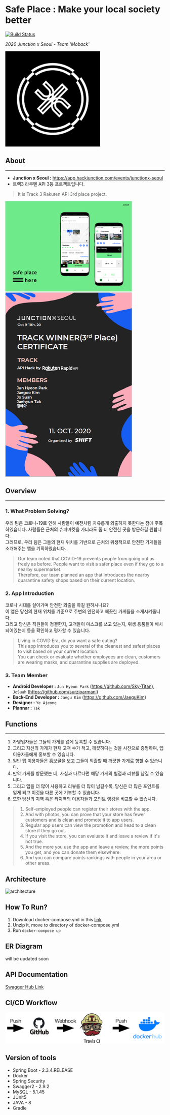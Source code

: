 # Safe Place : Make your local society better
[![Build Status](https://travis-ci.com/Team-MoBack/Safe-Place-API.svg?branch=main)](https://travis-ci.com/Team-MoBack/Safe-Place-API)  

*2020 Junction x Seoul - Team 'Moback'*  

<img src=./images/junction.png width="300">  


## About
------------------
* __Junction x Seoul :__ https://app.hackjunction.com/events/junctionx-seoul
* 트랙3 라쿠텐 API 3등 프로젝트입니다.
> It is Track 3 Rakuten API 3rd place project.
<img src=./images/Desktop-1.png width="400">
  
<img src=./images/track_winner.png width="400">

## Overview
---------------
### 1. What Problem Solving?
우리 팀은 코로나-19로 인해 사람들이 예전처럼 자유롭게 외출하지 못한다는 점에 주목하였습니다. 사람들은 근처의 슈퍼마켓을 가더라도 좀 더 안전한 곳을 방문하길 원합니다.  
그러므로, 우리 팀은 그들의 현재 위치를 기반으로 근처의 위생적으로 안전한 가게들을 소개해주는 앱을 기획하였습니다.  
  
>Our team noted that COVID-19 prevents people from going out as freely as before. People want to visit a safer place even if they go to a nearby supermarket.  
>Therefore, our team planned an app that introduces the nearby quarantine safety shops based on their current location.  
  
### 2. App Introduction
코로나 시대를 살아가며 안전한 외출을 하길 원하시나요?  
이 앱은 당신의 현재 위치를 기준으로 주변의 안전하고 깨끗한 가게들을 소개시켜줍니다.  
그리고 당신은 직원들이 청결한지, 고객들이 마스크를 쓰고 있는지, 위생 용품들이 배치되어있는지 등을 확인하고 평가할 수 있습니다.  
  
>Living in COVID Era, do you want a safe outing?  
>This app introduces you to several of the cleanest and safest places to visit based on your current location.  
>You can check or evaluate whether employees are clean, customers are wearing masks, and quarantine supplies are deployed.

### 3. Team Member
* __Android Developer :__ `Jun Hyeon Park` (https://github.com/Sky-Titan), `JoSuah` (https://github.com/surzioarmani)
* __Back-End Developer :__ `Jaegu Kim` (https://github.com/JaeguKim)
* __Designer :__ `Ye Ajeong`
* __Plannar :__ `Tak`

## Functions
--------------
1. 자영업자들은 그들의 가게를 앱에 등록할 수 있습니다.
2. 그리고 자신의 가게가 현재 고객 수가 적고, 깨끗하다는 것을 사진으로 증명하여, 앱 이용자들에게 홍보할 수 있습니다.
3. 일반 앱 이용자들은 홍보글을 보고 그들이 외출할 때 깨끗한 가게로 향할 수 있습니다.
4. 만약 가게를 방문했는 데, 사실과 다르다면 해당 가게의 별점과 리뷰를 남길 수 있습니다.
5. 그리고 앱을 더 많이 사용하고 리뷰를 더 많이 남길수록, 당신은 더 많은 포인트를 얻게 되고 이것을 다른 곳에 기부할 수 있습니다.
6. 또한 당신의 지역 혹은 타지역의 이용자들과 포인트 랭킹을 비교할 수 있습니다.  

>1. Self-employed people can register their stores with the app.
>2. And with photos, you can prove that your store has fewer customers and is clean and promote it to app users.
>3. Regular app users can view the promotion and head to a clean store if they go out.
>4. If you visit the store, you can evaluate it and leave a review if it's not true.
>5. And the more you use the app and leave a review, the more points you get, and you can donate them elsewhere.
>6. And you can compare points rankings with people in your area or other areas.  

## Architecture
![architecture](https://user-images.githubusercontent.com/22807942/116087811-35c43880-a6dc-11eb-986c-bb7876fee293.png)



## How To Run?  
1. Download docker-compose.yml in this [link](https://gist.github.com/JaeguKim/0ef42b6c8c6af4612daf9c3f315d491c)
2. Unzip it, move to directory of docker-compose.yml
3. Run  ``` docker-compose up ```

## ER Diagram  
will be updated soon  

## API Documentation
[Swagger Hub Link](https://app.swaggerhub.com/apis-docs/JaeguKim/safe-place_rest_api/0.0.0#/)  

## CI/CD Workflow
![img](/images/cicd.png)
## Version of tools  
* Spring Boot - 2.3.4.RELEASE
* Docker
* Spring Security
* Swagger2 - 2.9.2
* MySQL - 5.1.45
* JUnit5
* JAVA - 8
* Gradle

